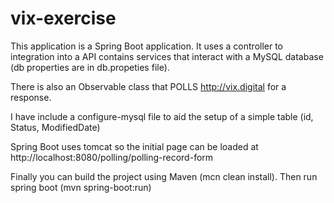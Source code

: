 # vix-exercise

This application is a Spring Boot application. It uses a controller to integration into a API contains services
that interact with a  MySQL database (db properties are in db.propeties file).

There is also an Observable class that POLLS http://vix.digital for a response.

I have include a configure-mysql file to aid the setup of a simple table (id, Status, ModifiedDate)

Spring Boot uses tomcat so the initial page can be loaded at http://localhost:8080/polling/polling-record-form

Finally you can build the project using Maven (mcn clean install). Then run spring boot (mvn spring-boot:run)
